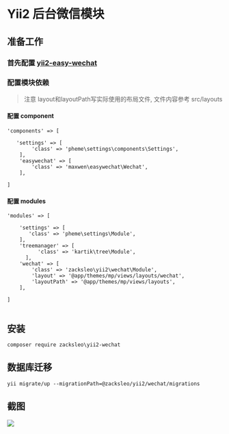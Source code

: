 # Yii2 后台微信模块
 

## 准备工作

   ### 首先配置 [yii2-easy-wechat](https://github.com/max-wen/yii2-easy-wechat)   

   ### 配置模块依赖
  
  > 注意 layout和layoutPath写实际使用的布局文件, 文件内容参考 src/layouts
  
  #### 配置 component
  
```
'components' => [

   'settings' => [
        'class' => 'pheme\settings\components\Settings',
    ],
    'easywechat' => [
        'class' => 'maxwen\easywechat\Wechat',          
    ],  
      
]

```
    
  #### 配置 modules
   
```
'modules' => [

    'settings' => [
       'class' => 'pheme\settings\Module',
    ],       
    'treemanager' => [
          'class' => 'kartik\tree\Module',
      ],
    'wechat' => [
        'class' => 'zacksleo\yii2\wechat\Module',
        'layout' => '@app/themes/mp/views/layouts/wechat',
        'layoutPath' => '@app/themes/mp/views/layouts',
    ],    
    
]
        
```
   
 ## 安装 

```
composer require zacksleo\yii2-wechat

```

## 数据库迁移

```
yii migrate/up --migrationPath=@zacksleo/yii2/wechat/migrations

```
## 截图
![](http://ww2.sinaimg.cn/large/675eb504gw1faf64i67huj212d0itgnw.jpg)
